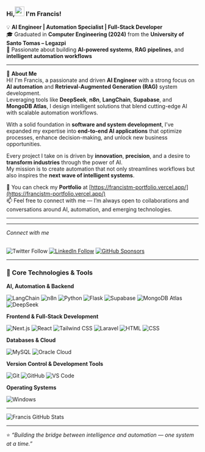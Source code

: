 ### Hi,<img src="https://raw.githubusercontent.com/MartinHeinz/MartinHeinz/master/wave.gif" width="25px"> I'm Francis! 

💡 **AI Engineer | Automation Specialist | Full-Stack Developer**  
🎓 Graduated in **Computer Engineering (2024)** from the **University of Santo Tomas – Legazpi**  
🚀 Passionate about building **AI-powered systems**, **RAG pipelines**, and **intelligent automation workflows**  

---

🧠 **About Me**  
Hi! I'm Francis, a passionate and driven **AI Engineer** with a strong focus on **AI automation** and **Retrieval-Augmented Generation (RAG)** system development.  
Leveraging tools like **DeepSeek**, **n8n**, **LangChain**, **Supabase**, and **MongoDB Atlas**, I design intelligent solutions that blend cutting-edge AI with scalable automation workflows.

With a solid foundation in **software and system development**, I’ve expanded my expertise into **end-to-end AI applications** that optimize processes, enhance decision-making, and unlock new business opportunities.  

Every project I take on is driven by **innovation**, **precision**, and a desire to **transform industries** through the power of AI.  
My mission is to create automation that not only streamlines workflows but also inspires the **next wave of intelligent systems**.

💬 You can check my **Portfolio** at [https://francistm-portfolio.vercel.app/](https://francistm-portfolio.vercel.app/)  
📫 Feel free to connect with me — I’m always open to collaborations and conversations around AI, automation, and emerging technologies.

---

<hr/> 
<i>Connect with me</i> <br/> &nbsp

![Twitter Follow](https://img.shields.io/twitter/follow/johnfrancistm?label=Twitter%20&style=social)
[![LinkedIn Follow](https://img.shields.io/badge/LinkedIn-Follow-blue?style=social&logo=linkedin)](https://www.linkedin.com/in/john-francis-tamondong-866055232/)
[![GitHub Sponsors](https://img.shields.io/badge/GitHub-Sponsors-orange?style=social&logo=github)](https://github.com/sponsors/fraanciisq)

---

### 🧩 Core Technologies & Tools

**AI, Automation & Backend**
<p>
<img alt="LangChain" src="https://img.shields.io/badge/LangChain-121D33?logoColor=white&style=flat" />
<img alt="n8n" src="https://img.shields.io/badge/n8n-EA4C89?logo=n8n&logoColor=white&style=flat" />
<img alt="Python" src="https://img.shields.io/badge/Python-3776AB?logo=python&logoColor=white&style=flat" />
<img alt="Flask" src="https://img.shields.io/badge/Flask-000000?logo=flask&logoColor=white&style=flat" />
<img alt="Supabase" src="https://img.shields.io/badge/Supabase-3FCF8E?logo=supabase&logoColor=white&style=flat" />
<img alt="MongoDB Atlas" src="https://img.shields.io/badge/MongoDB%20Atlas-47A248?logo=mongodb&logoColor=white&style=flat" />
<img alt="DeepSeek" src="https://img.shields.io/badge/DeepSeek-2E77FF?style=flat&logoColor=white" />
</p>

**Frontend & Full-Stack Development**
<p>
<img alt="Next.js" src="https://img.shields.io/badge/Next.js-000000?logo=next.js&logoColor=white&style=flat" />
<img alt="React" src="https://img.shields.io/badge/React-61DAFB?logo=react&logoColor=white&style=flat" />
<img alt="Tailwind CSS" src="https://img.shields.io/badge/Tailwind_CSS-38B2AC?logo=tailwindcss&logoColor=white&style=flat" />
<img alt="Laravel" src="https://img.shields.io/badge/Laravel-FF2D20?logo=laravel&logoColor=white&style=flat" /> 
<img alt="HTML" src="https://img.shields.io/badge/HTML-E34F26?logo-html5&logoColor=white&style=flat" />
<img alt="CSS" src="https://img.shields.io/badge/CSS-1572B6?logo=css3&logoColor=white&style=flat" />
</p>

**Databases & Cloud**
<p>
<img alt="MySQL" src="https://img.shields.io/badge/MySQL-4479A1?logo=mysql&logoColor=white&style=flat" /> 
<img alt="Oracle Cloud" src="https://img.shields.io/badge/Oracle-F80000?logo=oracle&logoColor=white&style=flat" />
</p>

**Version Control & Development Tools**
<p>
<img alt="Git" src="https://img.shields.io/badge/Git-F05032?logo=git&logoColor=white&style=flat" />
<img alt="GitHub" src="https://img.shields.io/badge/GitHub-181717?logo=github&logoColor=white&style=flat" />
<img alt="VS Code" src="https://img.shields.io/badge/Visual_Studio_Code-007ACC?logo=visualstudiocode&logoColor=white&style=flat" />
</p>

**Operating Systems**
<p>
<img alt="Windows" src="https://img.shields.io/badge/Windows-0078D6?logo=windows&logoColor=white&style=flat" />
</p>

---

![Francis GitHub Stats](https://github-readme-stats.vercel.app/api?username=fraanciisq&theme=transparent&show_icons=true)

---

⭐ *“Building the bridge between intelligence and automation — one system at a time.”*  
